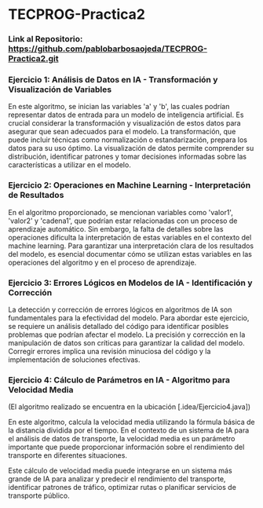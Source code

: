 # TECPROG-Practica2

### Link al Repositorio: https://github.com/pablobarbosaojeda/TECPROG-Practica2.git


### Ejercicio 1: Análisis de Datos en IA - Transformación y Visualización de Variables

En este algoritmo, se inician las variables 'a' y 'b', las cuales podrían representar datos de entrada para un modelo de inteligencia artificial. Es crucial considerar la transformación y visualización de estos datos para asegurar que sean adecuados para el modelo. La transformación, que puede incluir técnicas como normalización o estandarización, prepara los datos para su uso óptimo. La visualización de datos permite comprender su distribución, identificar patrones y tomar decisiones informadas sobre las características a utilizar en el modelo.

### Ejercicio 2: Operaciones en Machine Learning - Interpretación de Resultados

En el algoritmo proporcionado, se mencionan variables como 'valor1', 'valor2' y 'cadena1', que podrían estar relacionadas con un proceso de aprendizaje automático. Sin embargo, la falta de detalles sobre las operaciones dificulta la interpretación de estas variables en el contexto del machine learning. Para garantizar una interpretación clara de los resultados del modelo, es esencial documentar cómo se utilizan estas variables en las operaciones del algoritmo y en el proceso de aprendizaje.

### Ejercicio 3: Errores Lógicos en Modelos de IA - Identificación y Corrección

La detección y corrección de errores lógicos en algoritmos de IA son fundamentales para la efectividad del modelo. Para abordar este ejercicio, se requiere un análisis detallado del código para identificar posibles problemas que podrían afectar el modelo. La precisión y corrección en la manipulación de datos son críticas para garantizar la calidad del modelo. Corregir errores implica una revisión minuciosa del código y la implementación de soluciones efectivas.

### Ejercicio 4: Cálculo de Parámetros en IA - Algoritmo para Velocidad Media

(El algoritmo realizado se encuentra en la ubicación [.idea/Ejercicio4.java])

En este algoritmo, calcula la velocidad media utilizando la fórmula básica de la distancia dividida por el tiempo. En el contexto de un sistema de IA para el análisis de datos de transporte, la velocidad media es un parámetro importante que puede proporcionar información sobre el rendimiento del transporte en diferentes situaciones.

Este cálculo de velocidad media puede integrarse en un sistema más grande de IA para analizar y predecir el rendimiento del transporte, identificar patrones de tráfico, optimizar rutas o planificar servicios de transporte público.

